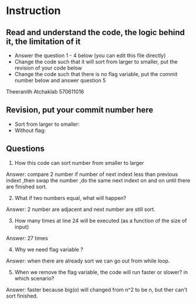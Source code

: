 ﻿# Instruction

## Read and understand the code, the logic behind it, the limitation of it
* Answer the question 1 - 4 below (you can edit this file directly)
* Change the code such that it will sort from larger to smaller, put the revision of your code below
* Change the code such that there is no flag variable, put the commit number below and answer question 5 

Theeranith Atchaklab 570611016
## Revision, put your commit number here
* Sort from larger to smaller:
* Without flag:

## Questions
1. How this code can sort number from smaller to larger
 
Answer: compare 2 number if number of next indext less than previous indext ,then swap the number ,do the same next indext on and on until there are finished sort. 

2. What if two numbers equal, what will happen? 

Answer: 2 number are adjacent and next number are  still sort. 

3. How many times at line 24 will be executed (as a function of the size of input) 

Answer: 27 times

4. Why we need flag variable ? 

Answer: when there are already sort we can go out  from while loop.

5. When we remove the flag variable, the code will run faster or slower? in which scenario? 

Answer: faster because big(o) will changed from n^2 to be n, but ther can't sort finished.